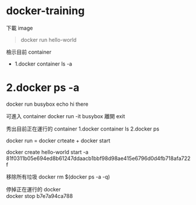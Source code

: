 # docker-training

下載 image
> docker run hello-world

檢示目前 container
- 1.docker container ls -a
# 2.docker ps -a

docker run busybox echo hi there

可進入 container
docker run -it busybox
離開
exit

秀出目前正在運行的 container
1.docker container ls
2.docker ps 

docker run = docker crteate + docker start


docker create hello-world
start -a 81f0311b05e694ed8b61247ddaacb1bbf98d98ae415e6796d0d4fb718afa722f

移除所有垃圾
docker rm $(docker ps -a -q)

停掉正在運行的 docker	
docker stop b7e7a94ca788
